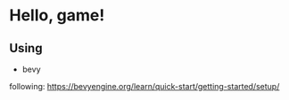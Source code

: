 # Hello, game!
## Using
- bevy

following: https://bevyengine.org/learn/quick-start/getting-started/setup/